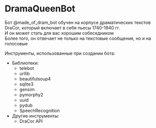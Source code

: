 # DramaQueenBot
Бот @made_of_dram_bot обучен на корпусе драматических текстов DraCor, который включает в себя пьесы 1740-1940 гг.  
И он может стать для вас хорошим собеседником  
Более того, он отвечает не только на текстовые сообщения, но и на голосовые

Инструменты, использованные при создании бота:
* Библиотеки:
  * telebot
  * urllib
  * beautifulsoup4
  * sqlite3
  * gensim
  * pymorphy2
  * uuid
  * pydub
  * SpeechRecognition
* Другие инструменты:
  * DraCor API
